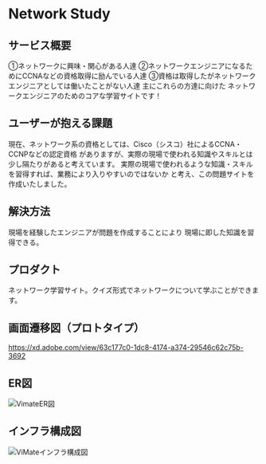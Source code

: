 # Network Study

## サービス概要
①ネットワークに興味・関心がある人達
②ネットワークエンジニアになるためにCCNAなどの資格取得に励んでいる人達
③資格は取得したがネットワークエンジニアとしては働いたことがない人達
主にこれらの方達に向けた
ネットワークエンジニアのためのコアな学習サイトです！

## ユーザーが抱える課題
現在、ネットワーク系の資格としては、Cisco（シスコ）社によるCCNA・CCNPなどの認定資格
がありますが、実際の現場で使われる知識やスキルとは少し隔たりがあると考えています。
実際の現場で使われるような知識・スキルを習得すれば、業務により入りやすいのではないか
と考え、この問題サイトを作成いたしました。

## 解決方法
現場を経験したエンジニアが問題を作成することにより
現場に即した知識を習得できる。

## プロダクト
ネットワーク学習サイト。クイズ形式でネットワークについて学ぶことができます。

## 画面遷移図（プロトタイプ）
https://xd.adobe.com/view/63c177c0-1dc8-4174-a374-29546c62c75b-3692

## ER図
![VimateER図](https://user-images.githubusercontent.com/68991732/103157178-bc7f0c80-47f3-11eb-8318-06ebac3ee09e.png)

## インフラ構成図
![ViMateインフラ構成図](https://user-images.githubusercontent.com/68991732/103259945-f2ccaf80-49de-11eb-835d-70ca06660cf8.png)
